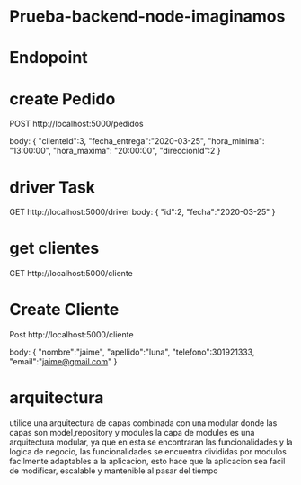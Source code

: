 # Prueba-backend-node-imaginamos

# Endopoint

# create Pedido

POST http://localhost:5000/pedidos

body:
{
"clienteId":3,
"fecha_entrega":"2020-03-25",
"hora_minima": "13:00:00",
"hora_maxima": "20:00:00",
"direccionId":2
}

# driver Task

GET http://localhost:5000/driver
body:
{
"id":2,
"fecha":"2020-03-25"
}

# get clientes

GET http://localhost:5000/cliente

# Create Cliente

Post http://localhost:5000/cliente

body:
{
"nombre":"jaime",
"apellido":"luna",
"telefono":301921333,
"email":"jaime@gmail.com"
}

# arquitectura

utilice una arquitectura de capas combinada con una modular
donde las capas son model,repository y modules
la capa de modules es una arquitectura modular, ya que en esta se encontraran las funcionalidades y la logica de negocio, las funcionalidades se encuentra divididas por modulos facilmente adaptables a la aplicacion, esto hace que la aplicacion sea facil de modificar, escalable y mantenible al pasar del tiempo
